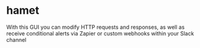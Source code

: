 # hamet
With this GUI you can modify HTTP requests and responses, as well as receive conditional alerts via Zapier or custom webhooks within your Slack channel
